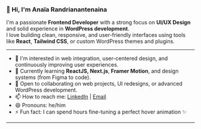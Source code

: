 ### 👋 Hi, I'm Anaïa Randrianantenaina

I'm a passionate **Frontend Developer** with a strong focus on **UI/UX Design** and solid experience in **WordPress development**.  
I love building clean, responsive, and user-friendly interfaces using tools like **React**, **Tailwind CSS**, or custom WordPress themes and plugins.

---

- 👀 I'm interested in web integration, user-centered design, and continuously improving user experiences.
- 🌱 Currently learning **ReactJS, Next.js**, **Framer Motion**, and design systems (from Figma to code).
- 💞️ Open to collaborating on web projects, UI redesigns, or advanced WordPress development.
- 📫 How to reach me: [LinkedIn](https://www.linkedin.com/in/Anaïa_Randrianantenaina) | [Email](anaiarandrianantenaina@gmail.com)
- 😄 Pronouns: he/him
- ⚡ Fun fact: I can spend hours fine-tuning a perfect hover animation ✨

---
